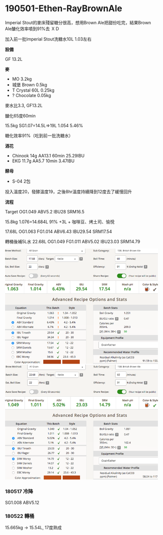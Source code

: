 # 190501-Ethen-RayBrownAle

Imperial Stout的麥床殘留糖分很高，想用Brown Ale把甜份吃完，結果Brown Ale醣化效率噴到91%去 ＸＤ

加入前一批Imperial Stout洗糖水10L 1.03左右

**設備**

GF 13.2L

**麥**

* MO 3.2kg
* 城堡 Brown 0.5kg
* T Crystal 60L 0.25kg
* ? Chocolate 0.05kg

麥水比3.3, GF13.2L

醣化65度60min

15.5kg SG1.07=14.5L=>19L 1.054 5.46%

糖化效率91%（吃到前一批洗糖水）

**酒花**

* Chinook 14g AA13.1 60min 25.29IBU
* EKG 11.7g AA5.7 10min 3.47IBU

**酵母**

* S-04 2包

投入溫度20，發酵溫度19，之後8hr溫度持續降到12度去了緩慢回升

**流程**

Target OG1.049 ABV5.2 IBU28 SRM16.5

15.8kg 1.076=14.684L 91% +3L + 咖啡豆、烤土司、愉悅

17.68L OG1.063 FG1.014 ABV6.43 IBU29.54 SRM17.54

轉桶後補5L水 22.68L OG1.049 FG1.011 ABV5.02 IBU23.03 SRM14.79

![](../img/test168.png)
![](../img/test169.png)

### 180517 冷降

SG1.008 ABV5.12

### 180522 轉桶

15.665kg -> 15.54L, 17度熟成
